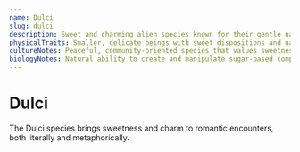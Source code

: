 ```yaml
---
name: Dulci
slug: dulci
description: Sweet and charming alien species known for their gentle nature and confectionery abilities.
physicalTraits: Smaller, delicate beings with sweet dispositions and natural abilities related to sugar and confections.
cultureNotes: Peaceful, community-oriented species that values sweetness both literally and figuratively.
biologyNotes: Natural ability to create and manipulate sugar-based compounds and confections.
---
```


# Dulci

The Dulci species brings sweetness and charm to romantic encounters, both literally and metaphorically.